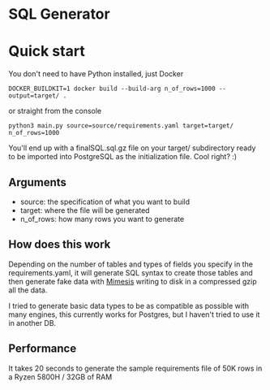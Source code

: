 SQL Generator
===

# Quick start
You don't need to have Python installed, just Docker
```
DOCKER_BUILDKIT=1 docker build --build-arg n_of_rows=1000 --output=target/ .
```

or straight from the console
```
python3 main.py source=source/requirements.yaml target=target/ n_of_rows=1000
```

You'll end up with a finalSQL.sql.gz file on your target/ subdirectory ready to be imported into PostgreSQL as the initialization file. Cool right? :)

## Arguments
- source: the specification of what you want to build
- target: where the file will be generated
- n_of_rows: how many rows you want to generate

## How does this work
Depending on the number of tables and types of fields you specify in the requirements.yaml, it will generate SQL syntax to create those tables and then generate fake data with [Mimesis](https://mimesis.name/) writing to disk in a compressed gzip all the data.

I tried to generate basic data types to be as compatible as possible with many engines, this currently works for Postgres, but I haven't tried to use it in another DB.

## Performance
It takes 20 seconds to generate the sample requirements file of 50K rows in a Ryzen 5800H / 32GB of RAM